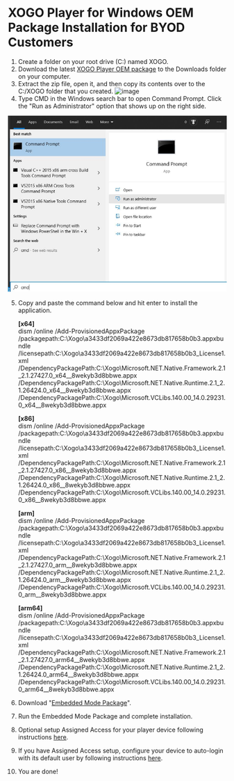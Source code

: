 # XOGO Player for Windows OEM Package Installation for BYOD Customers

1. Create a folder on your root drive (C:) named XOGO.
2. Download the latest [XOGO Player OEM package](https://xogoarchive.blob.core.windows.net/player-oem-packages/XOGO.Signage.UWP_2.0.33.0_x86_x64_ARM_bundle.appxupload_Windows10_PreinstallKit.zip?sv=2019-12-12&st=2021-01-12T20%3A01%3A37Z&se=2022-12-10T20%3A01%3A00Z&sr=b&sp=r&sig=ko%2FOf0sXqwLRdMRKPse7j5urfI07ChDzNjXVd2t4MGE%3D) to the Downloads folder on your computer.
3. Extract the zip file, open it, and then copy its contents over to the C:/XOGO folder that you created.
![image](https://user-images.githubusercontent.com/43625896/156653082-3c76e690-c768-4d7c-8e0f-d5b05e70953e.png)
5. Type CMD in the Windows search bar to open Command Prompt. Click the "Run as Administrator" option that shows up on the right side. 

![](admin-command-prompt.jpg)

5. Copy and paste the command below and hit enter to install the application. 

    **[x64]**  
    dism /online /Add-ProvisionedAppxPackage /packagepath:C:\Xogo\a3433df2069a422e8673db817658b0b3.appxbundle /licensepath:C:\Xogo\a3433df2069a422e8673db817658b0b3_License1.xml /DependencyPackagePath:C:\Xogo\Microsoft.NET.Native.Framework.2.1_2.1.27427.0_x64__8wekyb3d8bbwe.appx /DependencyPackagePath:C:\Xogo\Microsoft.NET.Native.Runtime.2.1_2.1.26424.0_x64__8wekyb3d8bbwe.appx /DependencyPackagePath:C:\Xogo\Microsoft.VCLibs.140.00_14.0.29231.0_x64__8wekyb3d8bbwe.appx

    **[x86]**  
    dism /online /Add-ProvisionedAppxPackage /packagepath:C:\Xogo\a3433df2069a422e8673db817658b0b3.appxbundle /licensepath:C:\Xogo\a3433df2069a422e8673db817658b0b3_License1.xml /DependencyPackagePath:C:\Xogo\Microsoft.NET.Native.Framework.2.1_2.1.27427.0_x86__8wekyb3d8bbwe.appx /DependencyPackagePath:C:\Xogo\Microsoft.NET.Native.Runtime.2.1_2.1.26424.0_x86__8wekyb3d8bbwe.appx /DependencyPackagePath:C:\Xogo\Microsoft.VCLibs.140.00_14.0.29231.0_x86__8wekyb3d8bbwe.appx
    
    **[arm]**  
    dism /online /Add-ProvisionedAppxPackage /packagepath:C:\Xogo\a3433df2069a422e8673db817658b0b3.appxbundle /licensepath:C:\Xogo\a3433df2069a422e8673db817658b0b3_License1.xml /DependencyPackagePath:C:\Xogo\Microsoft.NET.Native.Framework.2.1_2.1.27427.0_arm__8wekyb3d8bbwe.appx /DependencyPackagePath:C:\Xogo\Microsoft.NET.Native.Runtime.2.1_2.1.26424.0_arm__8wekyb3d8bbwe.appx /DependencyPackagePath:C:\Xogo\Microsoft.VCLibs.140.00_14.0.29231.0_arm__8wekyb3d8bbwe.appx
    
    **[arm64]**  
    dism /online /Add-ProvisionedAppxPackage /packagepath:C:\Xogo\a3433df2069a422e8673db817658b0b3.appxbundle /licensepath:C:\Xogo\a3433df2069a422e8673db817658b0b3_License1.xml /DependencyPackagePath:C:\Xogo\Microsoft.NET.Native.Framework.2.1_2.1.27427.0_arm64__8wekyb3d8bbwe.appx /DependencyPackagePath:C:\Xogo\Microsoft.NET.Native.Runtime.2.1_2.1.26424.0_arm64__8wekyb3d8bbwe.appx /DependencyPackagePath:C:\Xogo\Microsoft.VCLibs.140.00_14.0.29231.0_arm64__8wekyb3d8bbwe.appx

6. Download "[Embedded Mode Package](https://xogoarchive.blob.core.windows.net/player-provisioning-packages/AllowEmbeddedMode.ppkg)".

7. Run the Embedded Mode Package and complete installation.

8. Optional setup Assigned Access for your player device following instructions [here](https://www.windowscentral.com/how-set-assigned-access-windows-10).

9. If you have Assigned Access setup, configure your device to auto-login with its default user by following instructions [here](https://www.tekrevue.com/tip/skip-windows-10-login-screen/ ).

10. You are done!
